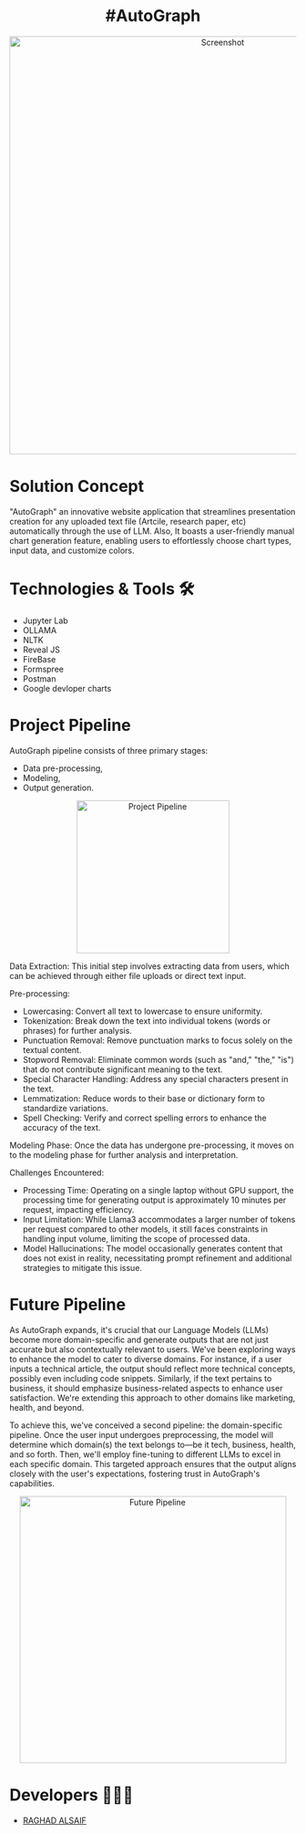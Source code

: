 <div align="center">
  <h1>#AutoGraph </h1>
  <img width="733" alt="Screenshot" src="https://github.com/raghadalsaif/AutoGraph/assets/107502187/510bac12-de9a-49e1-8afb-70ddb76fc431">
</div>

# Solution Concept
"AutoGraph" an innovative website application that streamlines presentation creation for any uploaded text file (Artcile, research paper, etc) automatically through the use of LLM. Also, It boasts a user-friendly manual chart generation feature, enabling users to effortlessly choose chart types, input data, and customize colors.

# Technologies & Tools 🛠️
- Jupyter Lab
- OLLAMA
- NLTK
- Reveal JS
- FireBase
- Formspree
- Postman
- Google devloper charts

# Project Pipeline
AutoGraph pipeline consists of three primary stages: 
- Data pre-processing,
- Modeling,
- Output generation.

<div align="center">
  <img width="268" alt="Project Pipeline" src="https://github.com/raghadalsaif/AutoGraph/assets/107502187/4c663d4d-8e68-4f88-9a87-bb1e0a1a47be">
</div>

Data Extraction: This initial step involves extracting data from users, which can be achieved through either file uploads or direct text input.

Pre-processing:
- Lowercasing: Convert all text to lowercase to ensure uniformity.
- Tokenization: Break down the text into individual tokens (words or phrases) for further analysis.
- Punctuation Removal: Remove punctuation marks to focus solely on the textual content.
- Stopword Removal: Eliminate common words (such as "and," "the," "is") that do not contribute significant meaning to the text.
- Special Character Handling: Address any special characters present in the text.
- Lemmatization: Reduce words to their base or dictionary form to standardize variations.
- Spell Checking: Verify and correct spelling errors to enhance the accuracy of the text.

Modeling Phase: Once the data has undergone pre-processing, it moves on to the modeling phase for further analysis and interpretation.


Challenges Encountered:
- Processing Time: Operating on a single laptop without GPU support, the processing time for generating output is approximately 10 minutes per request, impacting efficiency.
- Input Limitation: While Llama3 accommodates a larger number of tokens per request compared to other models, it still faces constraints in handling input volume, limiting the scope of processed data.
- Model Hallucinations: The model occasionally generates content that does not exist in reality, necessitating prompt refinement and additional strategies to mitigate this issue.

# Future Pipeline
As AutoGraph expands, it's crucial that our Language Models (LLMs) become more domain-specific and generate outputs that are not just accurate but also contextually relevant to users. We've been exploring ways to enhance the model to cater to diverse domains. For instance, if a user inputs a technical article, the output should reflect more technical concepts, possibly even including code snippets. Similarly, if the text pertains to business, it should emphasize business-related aspects to enhance user satisfaction. We're extending this approach to other domains like marketing, health, and beyond.

To achieve this, we've conceived a second pipeline: the domain-specific pipeline. Once the user input undergoes preprocessing, the model will determine which domain(s) the text belongs to—be it tech, business, health, and so forth. Then, we'll employ fine-tuning to different LLMs to excel in each specific domain. This targeted approach ensures that the output aligns closely with the user's expectations, fostering trust in AutoGraph's capabilities.

<div align="center">
  <img width="468" alt="Future Pipeline" src="https://github.com/raghadalsaif/AutoGraph/assets/107502187/fe1d7ed3-f5ae-4505-8d05-ead7b5a2e184">
</div>


# Developers 👩🏼‍💻
- [RAGHAD ALSAIF](https://github.com/raghadalsaif)





